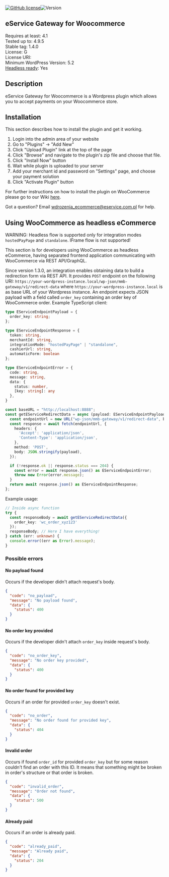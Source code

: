 [![GitHub license](https://img.shields.io/github/license/eservice-electronic-payments/WooCommerce_plugin)](https://github.com/eservice-electronic-payments/WooCommerce_plugin/blob/master/LICENSE)![Version](https://img.shields.io/badge/version-1.1.0-informational)

## eService Gateway for Woocommerce 
Requires at least: 4.1  
Tested up to: 4.9.5  
Stable tag: 1.4.0  
License: G  
License URI:    
Minimum WordPress Version: 5.2   
[Headless ready](#using-woocommerce-as-headless-ecommerce): Yes

## Description 

eService Gateway for Woocommerce is a Wordpress plugin which allows you to accept payments on your Woocommerce store.

## Installation 

This section describes how to install the plugin and get it working.

1. Login into the admin area of your website
2. Go to "Plugins" -> "Add New"
3. Click "Upload Plugin" link at the top of the page
4. Click "Browse" and navigate to the plugin's zip file and choose that file.
5. Click "Install Now" button
6. Wait while plugin is uploaded to your server
7. Add your merchant id and password on "Settings" page, and choose your payment solution
8. Click "Activate Plugin" button

For further instructions on how to install the plugin on WooCommerce please go to our Wiki [here](https://github.com/eservice-electronic-payments/woocommerce_beta/wiki/Installation-of-eService-Plugin-for-WooCommerce).

Got a question? Email wdrozenia_ecommerce@eservice.com.pl for help.

## Using WooCommerce as headless eCommerce

WARNING: Headless flow is supported only for integration modes `hostedPayPage` and `standalone`. IFrame flow is not supported!

This section is for developers using WooCommerce as headless eCommerce, having separated frontend application communicating with WooCommerce via REST API/GraphQL.

Since version 1.3.0, an integration enables obtaining data to build a redirection form via REST API. It provides `POST` endpoint on the following URI: `https://your-wordpress-instance.local/wp-json/mmb-gateway/v1/redirect-data` where `https://your-wordpress-instance.local` is as base URL of your Wordpress instance. An endpoint expects JSON payload with a field called `order_key` containing an order key of WooCommerce order. Example TypeScript client:

```ts
type EServiceEndpointPayload = {
  order_key: string;
};

type EServiceEndpointResponse = {
  token: string,
  merchantId: string,
  integrationMode: "hostedPayPage" | "standalone",
  cashierUrl: string,
  automaticForm: boolean
};

type EServiceEndpointError = {
  code: string,
  message: string,
  data: {
    status: number,
    [key: string]: any
  },
}

const baseURL = "http://localhost:8888";
const getEServiceRedirectData = async (payload: EServiceEndpointPayload): Promise<EServiceEndpointResponse> => {
  const endpointUrl = new URL("wp-json/mmb-gateway/v1/redirect-data", baseURL);
  const response = await fetch(endpointUrl, {
    headers: {
      'Accept': 'application/json',
      'Content-Type': 'application/json',
    },
    method: 'POST',
    body: JSON.stringify(payload),
  });

  if (!response.ok || response.status === 204) {
    const error = await response.json() as EServiceEndpointError;
    throw new Error(error.message);
  }
  return await response.json() as EServiceEndpointResponse;
};
```

Example usage:

```ts
// Inside async function
try {
  const responseBody = await getEServiceRedirectData({
    order_key: 'wc_order_xyz123'
  });
  responseBody; // Here I have everything!
} catch (err: unknown) {
  console.error((err as Error).message);
}
```

### Possible errors

#### No payload found

Occurs if the developer didn't attach request's body.

```json
{
  "code": "no_payload",
  "message": "No payload found",
  "data": {
    "status": 400
  }
}
```

#### No order key provided

Occurs if the developer didn't attach `order_key` inside request's body.

```json
{
  "code": "no_order_key",
  "message": "No order key provided",
  "data": {
    "status": 400
  }
}
```

#### No order found for provided key

Occurs if an order for provided `order_key` doesn't exist.

```json
{
  "code": "no_order",
  "message": "No order found for provided key",
  "data": {
    "status": 404
  }
}
```

#### Invalid order

Occurs if found `order_id` for provided `order_key` but for some reason couldn't find an order with this ID. It means that something might be broken in order's structure or that order is broken.

```json
{
  "code": "invalid_order",
  "message": "Order not found",
  "data": {
    "status": 500
  }
}
```

#### Already paid

Occurs if an order is already paid.

```json
{
  "code": "already_paid",
  "message": "Already paid",
  "data": {
    "status": 204
  }
}
```
